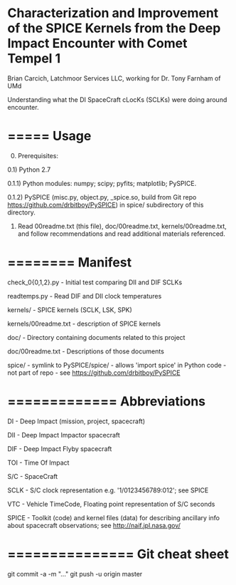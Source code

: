 Characterization and Improvement of the SPICE Kernels
from the Deep Impact Encounter with Comet Tempel 1
==================================================

Brian Carcich, Latchmoor Services LLC, working for Dr. Tony Farnham of UMd


Understanding what the DI SpaceCraft cLocKs (SCLKs) were doing
around encounter.


=====
Usage
=====

0) Prerequisites:

0.1) Python 2.7

0.1.1) Python modules:  numpy; scipy; pyfits; matplotlib; PySPICE.

0.1.2) PySPICE (misc.py, object.py, _spice.so, build from Git repo
       https://github.com/drbitboy/PySPICE) in spice/ subdirectory of
       this directory.


1) Read 00readme.txt (this file), doc/00readme.txt, kernels/00readme.txt,
   and follow recommendations and read additional materials referenced.


========
Manifest
========

check_0{0,1,2}.py - Initial test comparing DII and DIF SCLKs

readtemps.py - Read DIF and DII clock temperatures

kernels/ - SPICE kernels (SCLK, LSK, SPK)

kernels/00readme.txt - description of SPICE kernels


doc/ - Directory containing documents related to this project

doc/00readme.txt - Descriptions of those documents


spice/ - symlink to PySPICE/spice/
       - allows 'import spice' in Python code
       - not part of repo
       - see https://github.com/drbitboy/PySPICE


=============
Abbreviations
=============

DI - Deep Impact (mission, project, spacecraft)

DII - Deep Impact Impactor spacecraft

DIF - Deep Impact Flyby spacecraft

TOI - Time Of Impact

S/C - SpaceCraft

SCLK - S/C clock representation e.g. '1/0123456789:012'; see SPICE

VTC - Vehicle TimeCode, Floating point representation of S/C seconds

SPICE - Toolkit (code) and kernel files (data) for describing ancillary
        info about spacecraft observations; see http://naif.jpl.nasa.gov/


===============
Git cheat sheet
===============

git commit -a -m "..."
git push -u origin master

